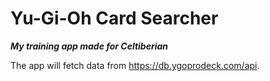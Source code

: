 # Yu-Gi-Oh Card Searcher
***My training app made for Celtiberian***

The app will fetch data from https://db.ygoprodeck.com/api.